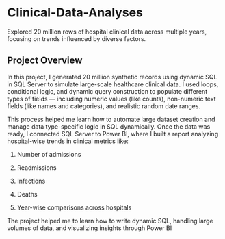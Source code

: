 # Clinical-Data-Analyses
Explored 20 million rows of hospital clinical data across multiple years, focusing on trends influenced by diverse factors.

## Project Overview
In this project, I generated 20 million synthetic records using dynamic SQL in SQL Server to simulate large-scale healthcare clinical data. I used loops, conditional logic, and dynamic query construction to populate different types of fields — including numeric values (like counts), non-numeric text fields (like names and categories), and realistic random date ranges.

This process helped me learn how to automate large dataset creation and manage data type-specific logic in SQL dynamically. Once the data was ready, I connected SQL Server to Power BI, where I built a report analyzing hospital-wise trends in clinical metrics like:

1. Number of admissions

2. Readmissions

3. Infections

4. Deaths

5. Year-wise comparisons across hospitals

The project helped me to learn how to write dynamic SQL, handling large volumes of data, and visualizing insights through Power BI
